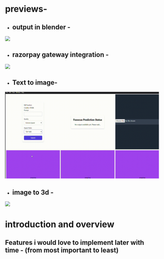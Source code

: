 # previews-

 - ## output in blender - 
![](https://github.com/taketec/xy96/blob/main/previews/blender_preview.gif)

 - ## razorpay gateway integration - 
![](https://github.com/taketec/xy96/blob/main/previews/vlc-record-2024-07-21-22h51m25s-React-App-.gif)


 - ## Text to image- 
![](https://github.com/taketec/xy96/blob/main/previews/image-_generation_demo.gif)


 - ## image to 3d - 
![](https://github.com/taketec/xy96/blob/main/previews/imageto3d_preview.gif)


# introduction and overview


## Features i would love to implement later with time - (from most important to least)
